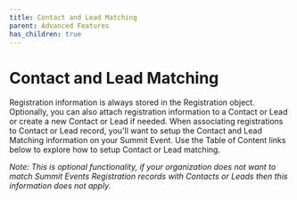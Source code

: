 ```yaml
---
title: Contact and Lead Matching
parent: Advanced Features
has_children: true
---
```


# Contact and Lead Matching

Registration information is always stored in the Registration object.  Optionally, you can also attach registration information to a Contact or Lead or create a new Contact or Lead if needed.  When associating registrations to Contact or Lead record, you'll want to setup the Contact and Lead Matching information on your Summit Event.  Use the Table of Content links below to explore how to setup Contact or Lead matching.


*Note: This is optional functionality, if your organization does not want to match Summit Events Registration records with Contacts or Leads then this information does not apply.*
